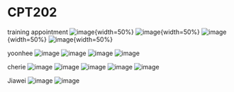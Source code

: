 # CPT202
training appointment
![image](https://github.com/wjwwjww/CPT202/assets/88242516/b3bec95b-e3bb-426e-83e7-dc8fb61639d6){width=50%}
![image](https://github.com/wjwwjww/CPT202/assets/88242516/6c1ac0e3-7d03-4fe7-a545-55b40ba60567){width=50%}
![image](https://github.com/wjwwjww/CPT202/assets/88242516/c6e8c265-4625-4205-8ddf-22abb83876ee){width=50%}
![image](https://github.com/wjwwjww/CPT202/assets/88242516/ea649989-2d64-45e6-937e-e9801e8bdde7){width=50%}





yoonhee
![image](https://github.com/wjwwjww/CPT202/assets/88242516/f304b5bf-675a-4ca3-a577-2ffbe1218128)
![image](https://github.com/wjwwjww/CPT202/assets/88242516/c9b128be-3cdb-437f-a4c1-254a53626777)
![image](https://github.com/wjwwjww/CPT202/assets/88242516/baee7d23-330d-4470-963f-9f5b9a396a1e)
![image](https://github.com/wjwwjww/CPT202/assets/88242516/fbe32404-856d-4aa1-b7a0-56df44cfe1c5)


cherie
![image](https://github.com/wjwwjww/CPT202/assets/88242516/0af63aa9-5298-47cd-9a66-d820250343ac)
![image](https://github.com/wjwwjww/CPT202/assets/88242516/20cac4b8-6537-4fa0-8a57-23bb15f73d09)
![image](https://github.com/wjwwjww/CPT202/assets/88242516/3536dc05-5df5-4e9e-ad7b-ecfb73265484)
![image](https://github.com/wjwwjww/CPT202/assets/88242516/ed5ccd43-157a-40e0-87d2-398ed4ad1a8e)
![image](https://github.com/wjwwjww/CPT202/assets/88242516/12b43699-e47d-4552-a26d-acb16a67b2ee)








Jiawei
![image](https://github.com/wjwwjww/CPT202/assets/88242516/4608fc52-39f3-4d5c-89da-4c4b44b2c5cd)
![image](https://github.com/wjwwjww/CPT202/assets/88242516/8fcb46f9-3d7b-46d7-912b-f269c2424fea)
